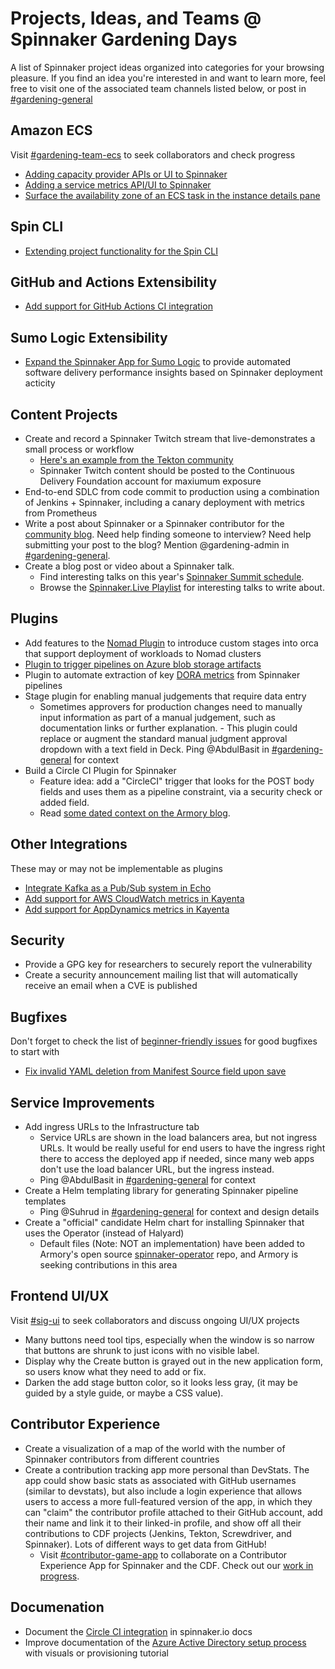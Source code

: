# Projects, Ideas, and Teams @ Spinnaker Gardening Days

A list of Spinnaker project ideas organized into categories for your browsing pleasure. If you find an idea you're interested in and want to learn more, feel free to visit one of the associated team channels listed below, or post in [#gardening-general](https://spinnakerteam.slack.com/archives/CV4A90DPF)

## Amazon ECS
Visit [#gardening-team-ecs](https://spinnakerteam.slack.com/archives/C017W527480) to seek collaborators and check progress
- [Adding capacity provider APIs or UI to Spinnaker](https://github.com/spinnaker/spinnaker/issues/5400#issuecomment-657258812)
- [Adding a service metrics API/UI to Spinnaker](https://github.com/spinnaker/spinnaker/issues/5605#issuecomment-656920886)
- [Surface the availability zone of an ECS task in the instance details pane](https://github.com/spinnaker/spinnaker/issues/6116)

## Spin CLI
- [Extending project functionality for the Spin CLI](https://trello.com/b/TZEErakm/extending-project-functionality-for-the-spin-cli)

## GitHub and Actions Extensibility
- [Add support for GitHub Actions CI integration](https://github.com/spinnaker-hackathon/github-actions)

## Sumo Logic Extensibility
- [Expand the Spinnaker App for Sumo Logic](https://github.com/spinnaker-hackathon/sumo-logic/blob/main/README.md) to provide automated software delivery performance insights based on Spinnaker deployment acticity

## Content Projects
- Create and record a Spinnaker Twitch stream that live-demonstrates a small process or workflow
  - [Here's an example from the Tekton community](https://www.youtube.com/watch?v=LTRE8a22tio)
  - Spinnaker Twitch content should be posted to the Continuous Delivery Foundation account for maxiumum exposure
- End-to-end SDLC from code commit to production using a combination of Jenkins + Spinnaker, including a canary deployment with metrics from Prometheus
- Write a post about Spinnaker or a Spinnaker contributor for the [community blog](https://blog.spinnaker.io/). Need help finding someone to interview? Need help submitting your post to the blog? Mention @gardening-admin in [#gardening-general](https://spinnakerteam.slack.com/archives/CV4A90DPF).
- Create a blog post or video about a Spinnaker talk.
  - Find interesting talks on this year's [Spinnaker Summit schedule](https://events.linuxfoundation.org/spinnaker-summit/program/schedule/).
  - Browse the [Spinnaker.Live Playlist](https://www.youtube.com/playlist?list=PL4yLrwUObNkvO80Bjln8_DJXxQNSYrtEs) for interesting talks to write about.

## Plugins
- Add features to the [Nomad Plugin](https://github.com/hashicorp/nomad-spinnaker) to introduce custom stages into orca that support deployment of workloads to Nomad clusters
- [Plugin to trigger pipelines on Azure blob storage artifacts](https://github.com/spinnaker/spinnaker/issues/3776)
- Plugin to automate extraction of key [DORA metrics](https://stelligent.com/2018/12/21/measuring-devops-success-with-four-key-metrics/) from Spinnaker pipelines
- Stage plugin for enabling manual judgements that require data entry 
  - Sometimes approvers for production changes need to manually input information as part of a manual judgement, such as documentation links or further explanation.   - This plugin could replace or augment the standard manual judgment approval dropdown with a text field in Deck. Ping @AbdulBasit in [#gardening-general](https://spinnakerteam.slack.com/archives/CV4A90DPF) for context
- Build a Circle CI Plugin for Spinnaker
  - Feature idea: add a "CircleCI" trigger that looks for the POST body fields and uses them as a pipeline constraint, via a security check or added field.
  - Read [some dated context on the Armory blog](https://www.armory.io/blog/robust-cd-with-spinnaker-circleci/).

## Other Integrations
These may or may not be implementable as plugins
- [Integrate Kafka as a Pub/Sub system in Echo](https://github.com/spinnaker/spinnaker/issues/2117)
- [Add support for AWS CloudWatch metrics in Kayenta](https://github.com/spinnaker/spinnaker/issues/5888)
- [Add support for AppDynamics metrics in Kayenta](https://github.com/spinnaker/kayenta/issues/770)

## Security
- Provide a GPG key for researchers to securely report the vulnerability
- Create a security announcement mailing list that will automatically receive an email when a CVE is published

## Bugfixes
Don't forget to check the list of [beginner-friendly issues](https://github.com/spinnaker/spinnaker/issues?q=is%3Aopen+is%3Aissue+label%3A%22beginner+friendly%22) for good bugfixes to start with
- [Fix invalid YAML deletion from Manifest Source field upon save](https://github.com/spinnaker/spinnaker/issues/5357)

## Service Improvements
- Add ingress URLs to the Infrastructure tab
  - Service URLs are shown in the load balancers area, but not ingress URLs. It would be really useful for end users to have the ingress right there to access the deployed app if needed, since many web apps don't use the load balancer URL, but the ingress instead.
  - Ping @AbdulBasit in [#gardening-general](https://spinnakerteam.slack.com/archives/CV4A90DPF) for context
- Create a Helm templating library for generating Spinnaker pipeline templates
  - Ping @Suhrud in [#gardening-general](https://spinnakerteam.slack.com/archives/CV4A90DPF) for context and design details
- Create a "official" candidate Helm chart for installing Spinnaker that uses the Operator (instead of Halyard)
  - Default files (Note: NOT an implementation) have been added to Armory's open source [spinnaker-operator](https://github.com/armory/spinnaker-operator/tree/master/deploy/operator/helm) repo, and Armory is seeking contributions in this area
  
## Frontend UI/UX
Visit [#sig-ui](https://spinnakerteam.slack.com/archives/CH3FMKA3U) to seek collaborators and discuss ongoing UI/UX projects 

- Many buttons need tool tips, especially when the window is so narrow that buttons are shrunk to just icons with no visible label.
- Display why the Create button is grayed out in the new application form, so users know what they need to add or fix.
- Darken the add stage button color, so it looks less gray, (it may be guided by a style guide, or maybe a CSS value).

## Contributor Experience
- Create a visualization of a map of the world with the number of Spinnaker contributors from different countries
- Create a contribution tracking app more personal than DevStats. The app could show basic stats as associated with GitHub usernames (similar to devstats), but also include a login experience that allows users to access a more full-featured version of the app, in which they can "claim" the contributor profile attached to their GitHub account, add their name and link it to their linked-in profile, and show off all their contributions to CDF projects (Jenkins, Tekton, Screwdriver, and Spinnaker). Lots of different ways to get data from GitHub!
  - Visit [#contributor-game-app](https://spinnakerteam.slack.com/archives/C019EV8HA7Q) to collaborate on a Contributor Experience App for Spinnaker and the CDF. Check out our [work in progress](https://github.com/ExitoLab/spinnaker_gamification_app).
  
## Documenation
- Document the [Circle CI integration](https://circleci.com/developer/orbs/orb/circleci/spinnaker) in spinnaker.io docs
- Improve documentation of the [Azure Active Directory setup process](https://spinnaker.io/setup/security/authentication/oauth/azure/) with visuals or provisioning tutorial




